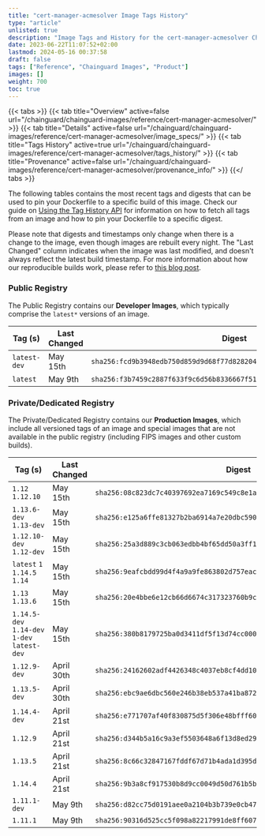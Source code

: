 ```yaml
---
title: "cert-manager-acmesolver Image Tags History"
type: "article"
unlisted: true
description: "Image Tags and History for the cert-manager-acmesolver Chainguard Image"
date: 2023-06-22T11:07:52+02:00
lastmod: 2024-05-16 00:37:58
draft: false
tags: ["Reference", "Chainguard Images", "Product"]
images: []
weight: 700
toc: true
---
```


{{< tabs >}}
{{< tab title="Overview" active=false url="/chainguard/chainguard-images/reference/cert-manager-acmesolver/" >}}
{{< tab title="Details" active=false url="/chainguard/chainguard-images/reference/cert-manager-acmesolver/image_specs/" >}}
{{< tab title="Tags History" active=true url="/chainguard/chainguard-images/reference/cert-manager-acmesolver/tags_history/" >}}
{{< tab title="Provenance" active=false url="/chainguard/chainguard-images/reference/cert-manager-acmesolver/provenance_info/" >}}
{{</ tabs >}}

The following tables contains the most recent tags and digests that can be used to pin your Dockerfile to a specific build of this image. Check our guide on [Using the Tag History API](/chainguard/chainguard-images/using-the-tag-history-api/) for information on how to fetch all tags from an image and how to pin your Dockerfile to a specific digest.

Please note that digests and timestamps only change when there is a change to the image, even though images are rebuilt every night. The "Last Changed" column indicates when the image was last modified, and doesn't always reflect the latest build timestamp. For more information about how our reproducible builds work, please refer to [this blog post](https://www.chainguard.dev/unchained/reproducing-chainguards-reproducible-image-builds).

### Public Registry
The Public Registry contains our **Developer Images**, which typically comprise the `latest*` versions of an image.

| Tag (s)       | Last Changed | Digest                                                                    |
|---------------|--------------|---------------------------------------------------------------------------|
|  `latest-dev` | May 15th     | `sha256:fcd9b3948edb750d859d9d68f77d828204b78821b0235c2f4a97d2f3589ff013` |
|  `latest`     | May 9th      | `sha256:f3b7459c2887f633f9c6d56b8336667f5168ebb6f5d897513f94a19ca2ec8c4c` |


### Private/Dedicated Registry
The Private/Dedicated Registry contains our **Production Images**, which include all versioned tags of an image and special images that are not available in the public registry (including FIPS images and other custom builds).

| Tag (s)                                       | Last Changed | Digest                                                                    |
|-----------------------------------------------|--------------|---------------------------------------------------------------------------|
|  `1.12` `1.12.10`                             | May 15th     | `sha256:08c823dc7c40397692ea7169c549c8e1a1fa85be7ae19271c68d6565fcbc772d` |
|  `1.13.6-dev` `1.13-dev`                      | May 15th     | `sha256:e125a6ffe81327b2ba6914a7e20dbc59013b243032e7ffdc8b198edc44d48be2` |
|  `1.12.10-dev` `1.12-dev`                     | May 15th     | `sha256:25a3d889c3cb063edbb4bf65dd50a3ff1716e9ba867745eba3a77943f14fdc8c` |
|  `latest` `1` `1.14.5` `1.14`                 | May 15th     | `sha256:9eafcbdd99d4f4a9a9fe863802d757eacc626dc6fdf7aba939d637926496f827` |
|  `1.13` `1.13.6`                              | May 15th     | `sha256:20e4bbe6e12cb66d6674c317323760b9c45608c97c299298ef66a8b30748549e` |
|  `1.14.5-dev` `1.14-dev` `1-dev` `latest-dev` | May 15th     | `sha256:380b8179725ba0d3411df5f13d74cc000d80279e981eb5c3744e6633a422a271` |
|  `1.12.9-dev`                                 | April 30th   | `sha256:24162602adf4426348c4037eb8cf4dd108ee10309f07619e969b202adae79211` |
|  `1.13.5-dev`                                 | April 30th   | `sha256:ebc9ae6dbc560e246b38eb537a41ba87242715ca0d5554e0b4c1731919fb5d5a` |
|  `1.14.4-dev`                                 | April 21st   | `sha256:e771707af40f830875d5f306e48bfff60a54e50f91691a5d29182595f5037618` |
|  `1.12.9`                                     | April 21st   | `sha256:d344b5a16c9a3ef5503648a6f13d8ed29ef3f6f79618437130d2a61ea2d09ca8` |
|  `1.13.5`                                     | April 21st   | `sha256:8c66c32847167fddf67d71b4ada1d395debfc7c8282b67cfc73641c5f2e05036` |
|  `1.14.4`                                     | April 21st   | `sha256:9b3a8cf917530b8d9cc0049d50d761b5ba47a12655c55a74f521bea73d1f7192` |
|  `1.11.1-dev`                                 | May 9th      | `sha256:d82cc75d0191aee0a2104b3b739e0cb47d1176d647725d0cd914d18e04a1c921` |
|  `1.11.1`                                     | May 9th      | `sha256:90316d525cc5f098a82217991de8ff607876b66804f44d29ffd736160c8485f3` |


